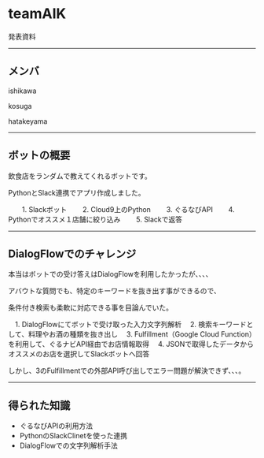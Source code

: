 # teamAIK

発表資料

---
## メンバ

ishikawa

kosuga

hatakeyama

---
## ボットの概要

飲食店をランダムで教えてくれるボットです。

PythonとSlack連携でアプリ作成しました。

　　1. Slackボット
　　2. Cloud9上のPython
　　3. ぐるなびAPI
　　4. Pythonでオススメ１店舗に絞り込み
　　5. Slackで返答

---

## DialogFlowでのチャレンジ

本当はボットでの受け答えはDialogFlowを利用したかったが、、、、

アバウトな質問でも、特定のキーワードを抜き出す事ができるので、

条件付き検索も柔軟に対応できる事を目論んでいた。

 　1. DialogFlowにてボットで受け取った入力文字列解析
 　2. 検索キーワードとして、料理やお酒の種類を抜き出し
 　3. Fulfillment（Google Cloud Function）を利用して、ぐるナビAPI経由でお店情報取得
 　4. JSONで取得したデータからオススメのお店を選択してSlackボットへ回答

しかし、3のFulfillmentでの外部API呼び出しでエラー問題が解決できず、、、。

---

## 得られた知識

* ぐるなびAPIの利用方法
* PythonのSlackClinetを使った連携
* DialogFlowでの文字列解析手法

